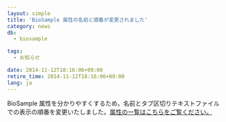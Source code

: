 ```yaml
---
layout: simple
title: 'BioSample 属性の名前と順番が変更されました'
category: news
db:
  - biosample

tags:
  - お知らせ

date: 2014-11-12T18:16:06+09:00
retire_time: 2014-11-12T18:16:06+09:00
lang: ja
---
```


BioSample 属性を分かりやすくするため，名前とタブ区切りテキストファイルでの表示の順番を変更いたしました。<a href="/biosample/attribute.html">属性の一覧はこちらをご覧ください。</a>
